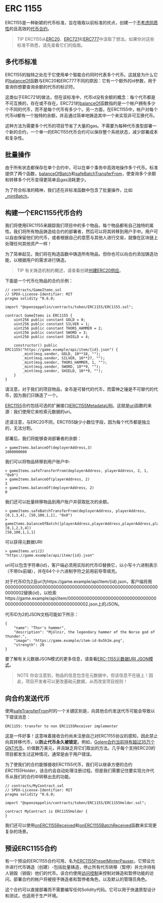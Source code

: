 # ERC 1155
ERC1155是一种新颖的代币标准，旨在吸取以前标准的优点，创建一个[不考虑同质性](./Tokens.md#不同类型的代币)的且高效的[代币合约](./Tokens.md#但首先让我们先了解一下代币合约的基础知识)。

> TIP
ERC1155从[ERC20](./ERC20/ERC20.md)、[ERC721](./ERC721.md)和[ERC777](./ERC777.md)中汲取了想法。如果你对这些标准不熟悉，请先查看它们的指南。

## 多代币标准
ERC1155的独特之处在于它使用单个智能合约同时代表多个代币。这就是为什么它的[balanceOf](../API/ERC1155.md#balanceofaddress-account-uint256-id-→-uint256)函数与ERC20和ERC777不同的原因：它有一个额外的id参数，用于查询你想要查询余额的代币的标识符。

这类似于ERC721的做法，但在该标准中，代币id没有余额的概念：每个代币都是不可互换的，存在或不存在。ERC721的[balanceOf](../API/ERC1155.md#balanceofaddress-account-uint256-id-→-uint256)函数指的是一个帐户拥有多少个不同的代币，而不是每个代币有多少个。另一方面，在ERC1155中，帐户对每个代币id都有一个独特的余额，并且通过简单地铸造其中一个来实现非可互换代币。

这种方法为需要多个代币的项目节省了大量的gas。不需要为每种代币类型部署一个新的合约，一个单一的ERC1155代币合约可以保存整个系统状态，减少部署成本和复杂性。

## 批量操作
由于所有状态都保存在单个合约中，可以在单个事务中高效地操作多个代币。标准提供了两个函数，[balanceOfBatch](../API/ERC1155.md#balanceofbatchaddress-accounts-uint256-ids-→-uint256)和[safeBatchTransferFrom](../API/ERC1155.md#safebatchtransferfromaddress-from-address-to-uint256-ids-uint256-amounts-bytes-data)，使查询多个余额和转移多个代币变得更简单且gas消耗更少。

为了符合标准的精神，我们还在非标准函数中包含了批量操作，比如[_mintBatch](../API/ERC1155.md#_mintbatchaddress-to-uint256-ids-uint256-amounts-bytes-data)。

## 构建一个ERC1155代币合约
我们将使用ERC1155来跟踪我们项目中的多个物品，每个物品都有自己独特的属性。我们将所有物品铸造给合约的部署者，然后可以将其转移到用户手中。用户可以自由保留他们的代币，或者根据自己的意愿与其他人进行交易，就像在区块链上处理任何其他资产一样！

为了简单起见，我们将在构造函数中铸造所有物品，但你也可以向合约添加铸造功能，以根据用户的需求进行铸造。

> TIP
有关铸造机制的概述，请查看创建[创建ERC20供应](./ERC20/ERC20.md)。

下面是一个代币化物品的合约示例：
```
// contracts/GameItems.sol
// SPDX-License-Identifier: MIT
pragma solidity ^0.6.0;

import "@openzeppelin/contracts/token/ERC1155/ERC1155.sol";

contract GameItems is ERC1155 {
    uint256 public constant GOLD = 0;
    uint256 public constant SILVER = 1;
    uint256 public constant THORS_HAMMER = 2;
    uint256 public constant SWORD = 3;
    uint256 public constant SHIELD = 4;

    constructor() public ERC1155("https://game.example/api/item/{id}.json") {
        _mint(msg.sender, GOLD, 10**18, "");
        _mint(msg.sender, SILVER, 10**27, "");
        _mint(msg.sender, THORS_HAMMER, 1, "");
        _mint(msg.sender, SWORD, 10**9, "");
        _mint(msg.sender, SHIELD, 10**9, "");
    }
}
```

请注意，对于我们的项目物品，金币是可替代的代币，而雷神之锤是不可替代的代币，因为我们只铸造了一个。

[ERC1155](../API/ERC1155.md#erc1155)合约包括可选的扩展接口[IERC1155MetadataURI](../API/ERC1155.md#ierc1155metadatauri)。这就是[uri](../API/ERC1155.md#uriuint256-id-→-string)函数的来源：我们使用它来检索元数据的uri。

还请注意，与ERC20不同，ERC1155缺少小数位字段，因为每个代币都是独立的，无法分割。

部署后，我们将能够查询部署者的余额：
```
> gameItems.balanceOf(deployerAddress,3)
1000000000
```
我们可以将物品转移到用户账户中:

```
> gameItems.safeTransferFrom(deployerAddress, playerAddress, 2, 1, "0x0")
> gameItems.balanceOf(playerAddress, 2)
1
> gameItems.balanceOf(deployerAddress, 2)
0
```

我们还可以批量转移物品到用户账户并获取批次的余额。
```
> gameItems.safeBatchTransferFrom(deployerAddress, playerAddress, [0,1,3,4], [50,100,1,1], "0x0")
> gameItems.balanceOfBatch([playerAddress,playerAddress,playerAddress,playerAddress,playerAddress], [0,1,2,3,4])
[50,100,1,1,1]
```

可以获得元数据URI:
```
> gameItems.uri(2)
"https://game.example/api/item/{id}.json"
```

uri可以包含字符串{id}，客户端必须用实际的代币ID替换它，以小写十六进制表示（不带0x前缀），并在64个十六进制字符之前用前导零填充。

对于代币ID为2且uri为https://game.example/api/item/{id}.json，客户端将用0000000000000000000000000000000000000000000000000000000000000002替换{id}，以检索https://game.example/api/item/0000000000000000000000000000000000000000000000000000000000000002.json上的JSON。

代币ID为2的JSON文档可能如下所示：

```
{
    "name": "Thor's hammer",
    "description": "Mjölnir, the legendary hammer of the Norse god of thunder.",
    "image": "https://game.example/item-id-8u5h2m.png",
    "strength": 20
}
```
要了解有关元数据JSON模式的更多信息，请查看[ERC-1155元数据URI JSON模式](https://github.com/ethereum/EIPs/blob/master/EIPS/eip-1155.md#erc-1155-metadata-uri-json-schema)。

> NOTE
你会注意到，物品的信息包含在元数据中，但该信息不在链上！因此，项目开发者可以更改基础元数据，从而改变项目规则！

## 向合约发送代币
使用[safeTransferFrom](../API/ERC1155.md#safetransferfromaddress-from-address-to-uint256-id-uint256-amount-bytes-data)时的一个关键区别是，向其他合约发送代币可能会导致以下错误消息：
```
ERC1155: transfer to non ERC1155Receiver implementer
```

这是一件好事！这意味着接收合约尚未注册自己对ERC1155协议的感知，因此禁止向其转移代币，以**防止代币永久被锁定**。例如，[Golem合约当前持有超过35万个GNT代币](https://etherscan.io/token/0xa74476443119A942dE498590Fe1f2454d7D4aC0d?a=0xa74476443119A942dE498590Fe1f2454d7D4aC0d)，价值数万美元，并且缺乏将它们取出的方法。几乎每个支持ERC20的项目都发生过这种情况，通常是由于用户错误。

为了使我们的合约能够接收ERC1155代币，我们可以继承方便的合约*ERC1155Holder*，该合约会自动处理注册过程。但是我们需要记住要实现允许代币从我们的合约中转移出去的功能。
```
// contracts/MyContract.sol
// SPDX-License-Identifier: MIT
pragma solidity ^0.6.0;

import "@openzeppelin/contracts/token/ERC1155/ERC1155Holder.sol";

contract MyContract is ERC1155Holder {
}
```

我们还可以使用[onERC1155Received](../API/ERC1155.md#onerc1155receivedaddress-operator-address-from-uint256-id-uint256-value-bytes-data-→-bytes4)和[onERC1155BatchReceived](../API/ERC1155.md#onerc1155batchreceivedaddress-operator-address-from-uint256-ids-uint256-values-bytes-data-→-bytes4)函数来实现更复杂的场景。

## 预设ERC1155合约
有一个预设的ERC1155合约可用，名为[ERC1155PresetMinterPauser](../API/Presets.md#erc1155presetminterpauser)。它预设允许进行代币铸造（创建）-包括批量铸造，停止所有代币转移（暂停）并允许持有人销毁（销毁）他们的代币。该合约使用[访问控制](../Access-Control.md)来控制对铸造和暂停功能的访问。部署合约的帐户将被授予铸造者和暂停者角色，以及默认的管理员角色。

这个合约可以直接部署而不需要编写任何Solidity代码。它可以用于快速原型设计和测试，也适用于生产环境。